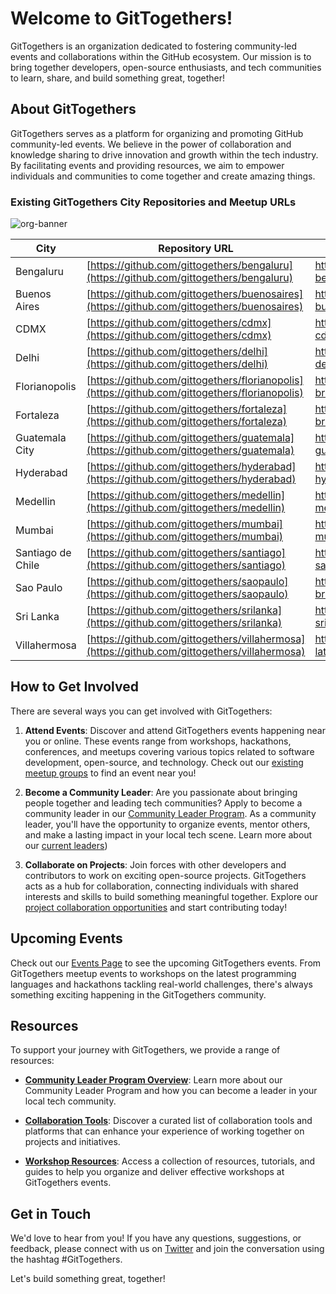 # Welcome to GitTogethers!

GitTogethers is an organization dedicated to fostering community-led events and collaborations within the GitHub ecosystem. Our mission is to bring together developers, open-source enthusiasts, and tech communities to learn, share, and build something great, together!

## About GitTogethers

GitTogethers serves as a platform for organizing and promoting GitHub community-led events. We believe in the power of collaboration and knowledge sharing to drive innovation and growth within the tech industry. By facilitating events and providing resources, we aim to empower individuals and communities to come together and create amazing things.

### Existing GitTogethers City Repositories and Meetup URLs

![org-banner](https://github.com/gittogethers/.github/assets/20666190/b64c5ecf-b206-4fc4-8ce0-eb9c4188f3a6)


| City              | Repository URL                                       | Meetup URL                                      |
|-------------------|------------------------------------------------------|-------------------------------------------------|
| Bengaluru         | [https://github.com/gittogethers/bengaluru](https://github.com/gittogethers/bengaluru) | https://www.meetup.com/gittogether-bengaluru   |
| Buenos Aires      | [https://github.com/gittogethers/buenosaires](https://github.com/gittogethers/buenosaires) | https://www.meetup.com/gittogether-buenos-aires|
| CDMX              | [https://github.com/gittogethers/cdmx](https://github.com/gittogethers/cdmx) | https://www.meetup.com/gittogether-cdmx        |
| Delhi             | [https://github.com/gittogethers/delhi](https://github.com/gittogethers/delhi) | https://www.meetup.com/gittogether-delhi       |
| Florianopolis     | [https://github.com/gittogethers/florianopolis](https://github.com/gittogethers/florianopolis) | https://www.meetup.com/gittogether-brasil      |
| Fortaleza         | [https://github.com/gittogethers/fortaleza](https://github.com/gittogethers/fortaleza) | https://www.meetup.com/gittogether-brasil     |
| Guatemala City    | [https://github.com/gittogethers/guatemala](https://github.com/gittogethers/guatemala) | https://www.meetup.com/gittogether-guatemala|
| Hyderabad         | [https://github.com/gittogethers/hyderabad](https://github.com/gittogethers/hyderabad) | https://www.meetup.com/gittogether-hyderabad        |
| Medellin          | [https://github.com/gittogethers/medellin](https://github.com/gittogethers/medellin) | https://www.meetup.com/gittogether-medellin     |
| Mumbai            | [https://github.com/gittogethers/mumbai](https://github.com/gittogethers/mumbai) | https://www.meetup.com/gittogether-mumbai       |
| Santiago de Chile | [https://github.com/gittogethers/santiago](https://github.com/gittogethers/santiago) | https://www.meetup.com/gittogether-santiago       |
| Sao Paulo         | [https://github.com/gittogethers/saopaulo](https://github.com/gittogethers/saopaulo) | https://www.meetup.com/gittogether-brasil       |
| Sri Lanka     | [https://github.com/gittogethers/srilanka](https://github.com/gittogethers/srilanka) | https://www.meetup.com/gittogether-srilanka     |
| Villahermosa      | [https://github.com/gittogethers/villahermosa](https://github.com/gittogethers/villahermosa) | https://www.meetup.com/gittogether-latam|

## How to Get Involved

There are several ways you can get involved with GitTogethers:

1. **Attend Events**: Discover and attend GitTogethers events happening near you or online. These events range from workshops, hackathons, conferences, and meetups covering various topics related to software development, open-source, and technology. Check out our [existing meetup groups](https://meetup.com/github) to find an event near you!

2. **Become a Community Leader**: Are you passionate about bringing people together and leading tech communities? Apply to become a community leader in our [Community Leader Program](https://github.com/gittogethers/community-leaders). As a community leader, you'll have the opportunity to organize events, mentor others, and make a lasting impact in your local tech scene. Learn more about our [current leaders](https://github.com/gittogethers/community-leaders/blob/main/README.md))

3. **Collaborate on Projects**: Join forces with other developers and contributors to work on exciting open-source projects. GitTogethers acts as a hub for collaboration, connecting individuals with shared interests and skills to build something meaningful together. Explore our [project collaboration opportunities](https://github.com/gittogethers/projects) and start contributing today!

## Upcoming Events

Check out our [Events Page](https://www.meetup.com/pro/github-virtual-meetup/) to see the upcoming GitTogethers events. From GitTogethers meetup events to workshops on the latest programming languages and hackathons tackling real-world challenges, there's always something exciting happening in the GitTogethers community.

## Resources

To support your journey with GitTogethers, we provide a range of resources:

- **[Community Leader Program Overview](https://github.com/gittogethers/community-leaders)**: Learn more about our Community Leader Program and how you can become a leader in your local tech community.

- **[Collaboration Tools](https://github.com/gittogethers/collaboration-tools)**: Discover a curated list of collaboration tools and platforms that can enhance your experience of working together on projects and initiatives.

- **[Workshop Resources](https://github.com/gittogethers/workshop-resources)**: Access a collection of resources, tutorials, and guides to help you organize and deliver effective workshops at GitTogethers events.

## Get in Touch

We'd love to hear from you! If you have any questions, suggestions, or feedback, please connect with us on [Twitter](https://twitter.com/githubcommunity) and join the conversation using the hashtag #GitTogethers.

Let's build something great, together!
